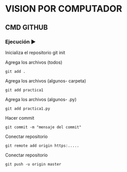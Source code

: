 # VISION POR COMPUTADOR

## CMD GITHUB

### Ejecución ▶️
Inicializa el repositorio
	git init
 
Agrega los archivos (todos)

	git add .
Agrega los archivos (algunos- carpeta)

	git add practica1 
Agrega los archivos (algunos- .py)

	git add practica1.py 

 Hacer commit

	git commit -m "mensaje del commit"
 
Conectar repositorio

	git remote add origin https:.....

Conectar repositorio

	git push -u origin master


 
